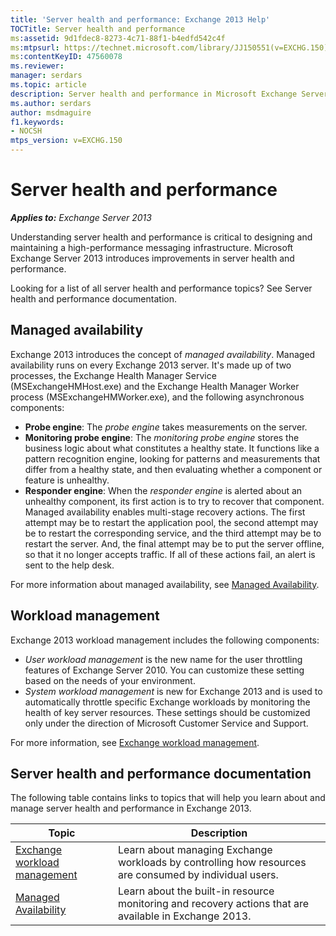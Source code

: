 ```yaml
---
title: 'Server health and performance: Exchange 2013 Help'
TOCTitle: Server health and performance
ms:assetid: 9d1fdec8-8273-4c71-88f1-b4edfd542c4f
ms:mtpsurl: https://technet.microsoft.com/library/JJ150551(v=EXCHG.150)
ms:contentKeyID: 47560078
ms.reviewer: 
manager: serdars
ms.topic: article
description: Server health and performance in Microsoft Exchange Server
ms.author: serdars
author: msdmaguire
f1.keywords:
- NOCSH
mtps_version: v=EXCHG.150
---
```


# Server health and performance

_**Applies to:** Exchange Server 2013_

Understanding server health and performance is critical to designing and maintaining a high-performance messaging infrastructure. Microsoft Exchange Server 2013 introduces improvements in server health and performance.

Looking for a list of all server health and performance topics? See Server health and performance documentation.

## Managed availability

Exchange 2013 introduces the concept of _managed availability_. Managed availability runs on every Exchange 2013 server. It's made up of two processes, the Exchange Health Manager Service (MSExchangeHMHost.exe) and the Exchange Health Manager Worker process (MSExchangeHMWorker.exe), and the following asynchronous components:

- **Probe engine**: The _probe engine_ takes measurements on the server.
- **Monitoring probe engine**: The _monitoring probe engine_ stores the business logic about what constitutes a healthy state. It functions like a pattern recognition engine, looking for patterns and measurements that differ from a healthy state, and then evaluating whether a component or feature is unhealthy.
- **Responder engine**: When the _responder engine_ is alerted about an unhealthy component, its first action is to try to recover that component. Managed availability enables multi-stage recovery actions. The first attempt may be to restart the application pool, the second attempt may be to restart the corresponding service, and the third attempt may be to restart the server. And, the final attempt may be to put the server offline, so that it no longer accepts traffic. If all of these actions fail, an alert is sent to the help desk.

For more information about managed availability, see [Managed Availability](managed-availability-exchange-2013-help.md).

## Workload management

Exchange 2013 workload management includes the following components:

- _User workload management_ is the new name for the user throttling features of Exchange Server 2010. You can customize these setting based on the needs of your environment.
- _System workload management_ is new for Exchange 2013 and is used to automatically throttle specific Exchange workloads by monitoring the health of key server resources. These settings should be customized only under the direction of Microsoft Customer Service and Support.

For more information, see [Exchange workload management](exchange-workload-management-exchange-2013-help.md).

## Server health and performance documentation

The following table contains links to topics that will help you learn about and manage server health and performance in Exchange 2013.

|Topic|Description|
|---|---|
|[Exchange workload management](exchange-workload-management-exchange-2013-help.md)|Learn about managing Exchange workloads by controlling how resources are consumed by individual users.|
|[Managed Availability](managed-availability-exchange-2013-help.md)|Learn about the built-in resource monitoring and recovery actions that are available in Exchange 2013.|
